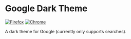 # Google Dark Theme
[![Firefox](https://img.shields.io/amo/users/dark-theme-for-google-searches.svg?label=Firefox&style=for-the-badge)](https://addons.mozilla.org/firefox/addon/dark-theme-for-google-searches/)
[![Chrome](https://img.shields.io/chrome-web-store/users/ohhpliipfhicocldcakcgpbbcmkjkian.svg?color=blue&label=Chrome&style=for-the-badge)](https://chrome.google.com/webstore/detail/dark-theme-for-google-sea/ohhpliipfhicocldcakcgpbbcmkjkian)

A dark theme for Google (currently only supports searches).
